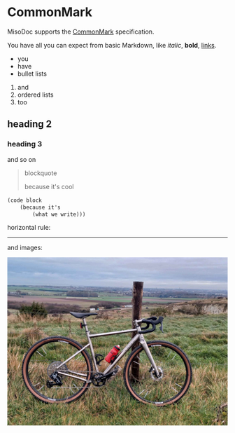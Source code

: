 
# CommonMark

MisoDoc supports the [CommonMark](https://commonmark.org/) specification.

You have all you can expect from basic Markdown, like *italic*, **bold**,
[links](intro.md).

- you
- have
- bullet lists

1. and
2. ordered lists
3. too

## heading 2

### heading 3

and so on

> blockquote
> 
> because it's cool

```
(code block
    (because it's
        (what we write)))
```

horizontal rule:

---

and images:

![](velo.jpg)

